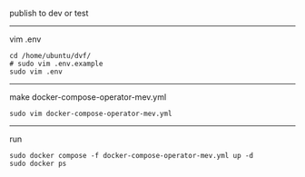 publish to dev or test

---

vim .env 
```
cd /home/ubuntu/dvf/
# sudo vim .env.example
sudo vim .env

```

---

make  docker-compose-operator-mev.yml
```
sudo vim docker-compose-operator-mev.yml
```

---

run
```
sudo docker compose -f docker-compose-operator-mev.yml up -d
sudo docker ps
```